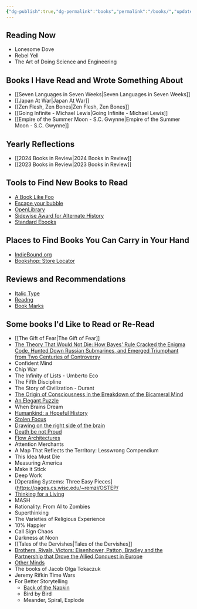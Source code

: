 ```yaml
---
{"dg-publish":true,"dg-permalink":"books","permalink":"/books/","updated":"2024-08-25T08:33:20.564-04:00"}
---
```


## Reading Now
- Lonesome Dove
- Rebel Yell 
- The Art of Doing Science and Engineering
## Books I Have Read and Wrote Something About
- [[Seven Languages in Seven Weeks\|Seven Languages in Seven Weeks]]
- [[Japan At War\|Japan At War]]
- [[Zen Flesh, Zen Bones\|Zen Flesh, Zen Bones]]
- [[Going Infinite - Michael Lewis\|Going Infinite - Michael Lewis]]
- [[Empire of the Summer Moon - S.C. Gwynne\|Empire of the Summer Moon - S.C. Gwynne]]
## Yearly Reflections
- [[2024 Books in Review\|2024 Books in Review]]
- [[2023 Books in Review\|2023 Books in Review]]
## Tools to Find New Books to Read
- [A Book Like Foo](https://abooklikefoo.com)
- [Escape your bubble](https://abooklike.foo/escape)
- [OpenLibrary](https://books-search.typesense.org)
- [Sidewise Award for Alternate History](https://en.wikipedia.org/wiki/Sidewise_Award_for_Alternate_History?utm_campaign=Recomendo&utm_medium=email&utm_source=Revue%20newsletter)
- [Standard Ebooks](https://standardebooks.org/ebooks)

## Places to Find Books You Can Carry in Your Hand
- [IndieBound.org](https://www.indiebound.org)
- [Bookshop: Store Locator](https://bookshop.org/pages/store_locator)
## Reviews and Recommendations
- [Italic Type](https://www.italictype.com/app/#/home)
- [Readng](https://beta.readng.co/dashboard)
- [Book Marks](https://bookmarks.reviews)
## Some books I'd Like to Read or Re-Read
- [[The Gift of Fear\|The Gift of Fear]]
- [The Theory That Would Not Die: How Bayes' Rule Cracked the Enigma Code, Hunted Down Russian Submarines, and Emerged Triumphant from Two Centuries of Controversy](https://www.amazon.com/gp/product/0300169698/ref=as_li_tl?ie=UTF8&camp=1789&creative=9325&creativeASIN=0300169698&linkCode=as2&tag=ablf-20)
- Confident Mind
- Chip War
- The Infinity of Lists - Umberto Eco
- The Fifth Discipline
- The Story of Civilization - Durant
- [The Origin of Consciousness in the Breakdown of the Bicameral Mind](https://www.amazon.com/Origin-Consciousness-Breakdown-Bicameral-Mind-ebook/dp/B009MBTRHA/)
- [An Elegant Puzzle](https://www.amazon.com/dp/1732265186/?_encoding=UTF8&pd_rd_w=OPCUJ&pf_rd_p=f0565570-f67b-4783-ab26-5a1f2c0bb3fd&pf_rd_r=DX2947R0T1YZKEPCN64Y&pd_rd_r=84cb6cd8-e262-4818-a0b7-8936e0094be8&pd_rd_wg=1aJWZ&ref_=bd_tags_dp_rec)
- When Brains Dream
- [Humankind: a Hopeful History](https://www.amazon.com/Humankind-Hopeful-History-Rutger-Bregman/dp/0316418528?tag=recomendos-20&crid=390Z4ZM62248O&keywords=humankind%20a%20hopeful%20history&qid=1640889338&s=books&sprefix=humankind,stripbooks,169&sr=1-1&linkId=981bdc55b79f09bfe58472e806cb90dd&ref_=as_li_ss_tl&geniuslink=true)
- [Stolen Focus](https://www.amazon.com/Stolen-Focus-Attention-Think-Deeply/dp/0593138511)
- [Drawing on the right side of the brain](https://www.amazon.com/gp/product/1585429201/ref=as_li_qf_asin_il_tl?ie=UTF8&tag=acesoundergla-20&creative=9325&linkCode=as2&creativeASIN=1585429201&linkId=dabc50d849df3d426b9bbd330d3c81c0)
- [Death be not Proud](https://www.thepaintedporch.com/products/death-be-not-proud?_pos=2&_sid=4e332682c&_ss=r&utm_source=sendfox&utm_medium=email&utm_campaign=they-are-reborn-each-day)
- [Flow Architectures](https://www.amazon.com/_/dp/1492075892?tag=oreilly20-20)
- Attention Merchants
- A Map That Reflects the Territory: Lesswrong Compendium
- This Idea Must Die
- Measuring America
- Make it Stick
- Deep Work
- [Operating Systems: Three Easy Pieces](https://pages.cs.wisc.edu/~remzi/OSTEP/
- [Thinking for a Living](https://www.amazon.com/Thinking-Living-Performances-Results-Knowledge/dp/1591394236?ots=1&tag=thneyo0f-20&linkCode=w50)
- MASH
- Rationality: From AI to Zombies
- Superthinking
- The Varieties of Religious Experience
- 10% Happier
- Call Sign Chaos
- Darkness at Noon
- [[Tales of the Dervishes\|Tales of the Dervishes]]
- [Brothers, Rivals, Victors: Eisenhower, Patton, Bradley and the Partnership that Drove the Allied Conquest in Europe](https://www.amazon.com/gp/product/B004H0M8GI/ref=as_li_tl?ie=UTF8&camp=1789&creative=390957&creativeASIN=B004H0M8GI&linkCode=as2&tag=stucosuccess&linkId=FSXA3GZUT5SFDAZ4)
- [Other Minds](https://www.amazon.com/Other-Minds-Octopus-Origins-Consciousness-ebook/dp/B01FQRPIIA/)
- The books of Jacob Olga Tokaczuk
- Jeremy Rifkin Time Wars
- For Better Storytelling 
	- [Back of the Napkin](https://www.amazon.com/dp/1591842697?ref_=cm_sw_r_cp_ud_dp_A7QR3M2XEJAPYB0MEK5G)
	-  Bird by Bird
	- Meander, Spiral, Explode



